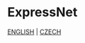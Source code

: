 # ExpressNet

[ENGLISH](https://github.com/vlasta81/ExpressNet/blob/master/ExpressNet/README-EN.md) | [CZECH](https://github.com/vlasta81/ExpressNet/blob/master/ExpressNet/README-CZ.md)
